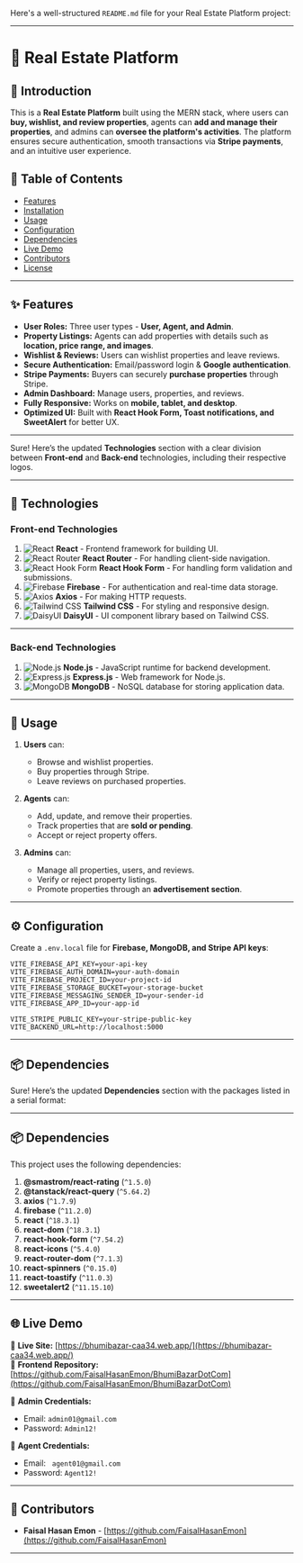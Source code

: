 Here's a well-structured `README.md` file for your Real Estate Platform project:

---

# 🏡 Real Estate Platform

## 📌 Introduction

This is a **Real Estate Platform** built using the MERN stack, where users can **buy, wishlist, and review properties**, agents can **add and manage their properties**, and admins can **oversee the platform's activities**. The platform ensures secure authentication, smooth transactions via **Stripe payments**, and an intuitive user experience.

## 📖 Table of Contents

- [Features](#features)
- [Installation](#installation)
- [Usage](#usage)
- [Configuration](#configuration)
- [Dependencies](#dependencies)
- [Live Demo](#live-demo)
- [Contributors](#contributors)
- [License](#license)

---

## ✨ Features

- **User Roles:** Three user types - **User, Agent, and Admin**.
- **Property Listings:** Agents can add properties with details such as **location, price range, and images**.
- **Wishlist & Reviews:** Users can wishlist properties and leave reviews.
- **Secure Authentication:** Email/password login & **Google authentication**.
- **Stripe Payments:** Buyers can securely **purchase properties** through Stripe.
- **Admin Dashboard:** Manage users, properties, and reviews.
- **Fully Responsive:** Works on **mobile, tablet, and desktop**.
- **Optimized UI:** Built with **React Hook Form, Toast notifications, and SweetAlert** for better UX.

---

Sure! Here’s the updated **Technologies** section with a clear division between **Front-end** and **Back-end** technologies, including their respective logos.

---

## 🚀 Technologies

### **Front-end Technologies**

1. ![React](https://img.shields.io/badge/React-20232A?style=for-the-badge&logo=react&logoColor=61DAFB) **React** - Frontend framework for building UI.
2. ![React Router](https://img.shields.io/badge/React_Router-CA4245?style=for-the-badge&logo=react-router&logoColor=white) **React Router** - For handling client-side navigation.
3. ![React Hook Form](https://img.shields.io/badge/React_Hook_Form-EC5990?style=for-the-badge&logo=react-hook-form&logoColor=white) **React Hook Form** - For handling form validation and submissions.
4. ![Firebase](https://img.shields.io/badge/Firebase-FFCA28?style=for-the-badge&logo=firebase&logoColor=black) **Firebase** - For authentication and real-time data storage.
5. ![Axios](https://img.shields.io/badge/Axios-5A29E4?style=for-the-badge&logo=axios&logoColor=white) **Axios** - For making HTTP requests.
6. ![Tailwind CSS](https://img.shields.io/badge/Tailwind_CSS-38B2AC?style=for-the-badge&logo=tailwind-css&logoColor=white) **Tailwind CSS** - For styling and responsive design.
7. ![DaisyUI](https://img.shields.io/badge/DaisyUI-6A0DAD?style=for-the-badge&logo=daisyui&logoColor=white) **DaisyUI** - UI component library based on Tailwind CSS.

---

### **Back-end Technologies**

1. ![Node.js](https://img.shields.io/badge/Node.js-43853D?style=for-the-badge&logo=node.js&logoColor=white) **Node.js** - JavaScript runtime for backend development.
2. ![Express.js](https://img.shields.io/badge/Express.js-000000?style=for-the-badge&logo=express&logoColor=white) **Express.js** - Web framework for Node.js.
3. ![MongoDB](https://img.shields.io/badge/MongoDB-47A248?style=for-the-badge&logo=mongodb&logoColor=white) **MongoDB** - NoSQL database for storing application data.

---

## 🚀 Usage

1. **Users** can:

   - Browse and wishlist properties.
   - Buy properties through Stripe.
   - Leave reviews on purchased properties.

2. **Agents** can:

   - Add, update, and remove their properties.
   - Track properties that are **sold or pending**.
   - Accept or reject property offers.

3. **Admins** can:
   - Manage all properties, users, and reviews.
   - Verify or reject property listings.
   - Promote properties through an **advertisement section**.

---

## ⚙️ Configuration

Create a `.env.local` file for **Firebase, MongoDB, and Stripe API keys**:

```
VITE_FIREBASE_API_KEY=your-api-key
VITE_FIREBASE_AUTH_DOMAIN=your-auth-domain
VITE_FIREBASE_PROJECT_ID=your-project-id
VITE_FIREBASE_STORAGE_BUCKET=your-storage-bucket
VITE_FIREBASE_MESSAGING_SENDER_ID=your-sender-id
VITE_FIREBASE_APP_ID=your-app-id

VITE_STRIPE_PUBLIC_KEY=your-stripe-public-key
VITE_BACKEND_URL=http://localhost:5000
```

---

## 📦 Dependencies

Sure! Here’s the updated **Dependencies** section with the packages listed in a serial format:

---

## 📦 Dependencies

This project uses the following dependencies:

1. **@smastrom/react-rating** (`^1.5.0`)
2. **@tanstack/react-query** (`^5.64.2`)
3. **axios** (`^1.7.9`)
4. **firebase** (`^11.2.0`)
5. **react** (`^18.3.1`)
6. **react-dom** (`^18.3.1`)
7. **react-hook-form** (`^7.54.2`)
8. **react-icons** (`^5.4.0`)
9. **react-router-dom** (`^7.1.3`)
10. **react-spinners** (`^0.15.0`)
11. **react-toastify** (`^11.0.3`)
12. **sweetalert2** (`^11.15.10`)

---

## 🌐 Live Demo

🔗 **Live Site:** [https://bhumibazar-caa34.web.app/](https://bhumibazar-caa34.web.app/)  
📁 **Frontend Repository:** [https://github.com/FaisalHasanEmon/BhumiBazarDotCom](https://github.com/FaisalHasanEmon/BhumiBazarDotCom)

🔑 **Admin Credentials:**

- Email: `admin01@gmail.com`
- Password: `Admin12!`

🔑 **Agent Credentials:**

- Email: ` agent01@gmail.com`
- Password: `Agent12!`

---

## 👥 Contributors

- **Faisal Hasan Emon** - [https://github.com/FaisalHasanEmon](https://github.com/FaisalHasanEmon)

---
